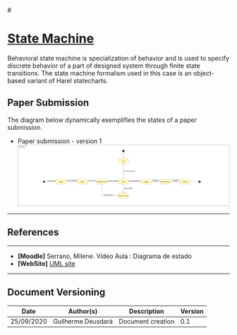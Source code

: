 #<span id="dc"></span>
# **<a href="#dc">State Machine</a>**

Behavioral state machine is specialization of behavior and is used to specify discrete behavior of a part of designed system through finite state transitions. The state machine formalism used in this case is an object-based variant of Harel statecharts.

## Paper Submission

The diagram below dynamically exemplifies the states of a paper submission.

- Paper submission - version 1
![Paper submission - version 1](./images/NewPaperSM1.png)

---
## References
---

- **[Moodle]** Serrano, Milene. Vídeo Aula : Diagrama de estado
- **[WebSite]** <a href="https://www.uml-diagrams.org/state-machine-diagrams.html">UML site</a>

---

## Document Versioning

| Date | Author(s) | Description | Version |
|------|-------|-----------|--------|
| 25/09/2020 | Guilherme Deusdará | Document creation | 0.1 |
